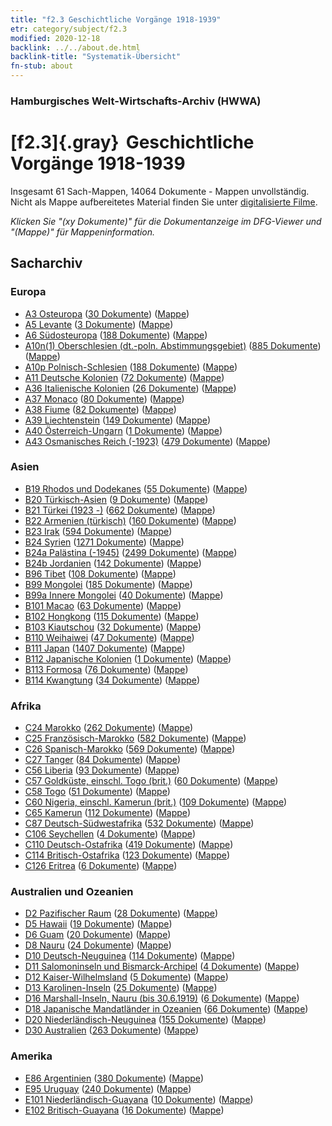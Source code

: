 ```yaml
---
title: "f2.3 Geschichtliche Vorgänge 1918-1939"
etr: category/subject/f2.3
modified: 2020-12-18
backlink: ../../about.de.html
backlink-title: "Systematik-Übersicht"
fn-stub: about
---
```


### Hamburgisches Welt-Wirtschafts-Archiv (HWWA)
# [f2.3]{.gray}&#8201; Geschichtliche Vorgänge 1918-1939&#160; 




Insgesamt 61 Sach-Mappen, 14064 Dokumente - Mappen unvollständig.
Nicht als Mappe aufbereitetes Material finden Sie unter [digitalisierte Filme](/film/h1_sh).

_Klicken Sie "(xy Dokumente)" für die Dokumentanzeige im DFG-Viewer und "(Mappe)" für Mappeninformation._

## Sacharchiv




### Europa

- [A3 Osteuropa](../../../geo/about.de.html#A3) (<a href="https://dfg-viewer.de/show/?tx_dlf[id]=https://pm20.zbw.eu/mets/sh/1408xx/140896/1813xx/181391/public.mets.de.xml" target="_blank">30 Dokumente</a>) ([Mappe](http://purl.org/pressemappe20/folder/sh/140896,181391))
- [A5 Levante](../../../geo/about.de.html#A5) (<a href="https://dfg-viewer.de/show/?tx_dlf[id]=https://pm20.zbw.eu/mets/sh/1408xx/140898/1813xx/181391/public.mets.de.xml" target="_blank">3 Dokumente</a>) ([Mappe](http://purl.org/pressemappe20/folder/sh/140898,181391))
- [A6 Südosteuropa](../../../geo/about.de.html#A6) (<a href="https://dfg-viewer.de/show/?tx_dlf[id]=https://pm20.zbw.eu/mets/sh/1409xx/140900/1813xx/181391/public.mets.de.xml" target="_blank">188 Dokumente</a>) ([Mappe](http://purl.org/pressemappe20/folder/sh/140900,181391))
- [A10n(1) Oberschlesien (dt.-poln. Abstimmungsgebiet)](../../../geo/about.de.html#A10n(1)) (<a href="https://dfg-viewer.de/show/?tx_dlf[id]=https://pm20.zbw.eu/mets/sh/1409xx/140948/1813xx/181391/public.mets.de.xml" target="_blank">885 Dokumente</a>) ([Mappe](http://purl.org/pressemappe20/folder/sh/140948,181391))
- [A10p Polnisch-Schlesien](../../../geo/about.de.html#A10p) (<a href="https://dfg-viewer.de/show/?tx_dlf[id]=https://pm20.zbw.eu/mets/sh/1409xx/140951/1813xx/181391/public.mets.de.xml" target="_blank">188 Dokumente</a>) ([Mappe](http://purl.org/pressemappe20/folder/sh/140951,181391))
- [A11 Deutsche Kolonien](../../../geo/about.de.html#A11) (<a href="https://dfg-viewer.de/show/?tx_dlf[id]=https://pm20.zbw.eu/mets/sh/1409xx/140960/1813xx/181391/public.mets.de.xml" target="_blank">72 Dokumente</a>) ([Mappe](http://purl.org/pressemappe20/folder/sh/140960,181391))
- [A36 Italienische Kolonien](../../../geo/about.de.html#A36) (<a href="https://dfg-viewer.de/show/?tx_dlf[id]=https://pm20.zbw.eu/mets/sh/1410xx/141012/1813xx/181391/public.mets.de.xml" target="_blank">26 Dokumente</a>) ([Mappe](http://purl.org/pressemappe20/folder/sh/141012,181391))
- [A37 Monaco](../../../geo/about.de.html#A37) (<a href="https://dfg-viewer.de/show/?tx_dlf[id]=https://pm20.zbw.eu/mets/sh/1410xx/141013/1813xx/181391/public.mets.de.xml" target="_blank">80 Dokumente</a>) ([Mappe](http://purl.org/pressemappe20/folder/sh/141013,181391))
- [A38 Fiume](../../../geo/about.de.html#A38) (<a href="https://dfg-viewer.de/show/?tx_dlf[id]=https://pm20.zbw.eu/mets/sh/1410xx/141014/1813xx/181391/public.mets.de.xml" target="_blank">82 Dokumente</a>) ([Mappe](http://purl.org/pressemappe20/folder/sh/141014,181391))
- [A39 Liechtenstein](../../../geo/about.de.html#A39) (<a href="https://dfg-viewer.de/show/?tx_dlf[id]=https://pm20.zbw.eu/mets/sh/1410xx/141016/1813xx/181391/public.mets.de.xml" target="_blank">149 Dokumente</a>) ([Mappe](http://purl.org/pressemappe20/folder/sh/141016,181391))
- [A40 Österreich-Ungarn](../../../geo/about.de.html#A40) (<a href="https://dfg-viewer.de/show/?tx_dlf[id]=https://pm20.zbw.eu/mets/sh/1261xx/126127/1813xx/181391/public.mets.de.xml" target="_blank">1 Dokumente</a>) ([Mappe](http://purl.org/pressemappe20/folder/sh/126127,181391))
- [A43 Osmanisches Reich (-1923)](../../../geo/about.de.html#A43) (<a href="https://dfg-viewer.de/show/?tx_dlf[id]=https://pm20.zbw.eu/mets/sh/1410xx/141034/1813xx/181391/public.mets.de.xml" target="_blank">479 Dokumente</a>) ([Mappe](http://purl.org/pressemappe20/folder/sh/141034,181391))

### Asien

- [B19 Rhodos und Dodekanes](../../../geo/about.de.html#B19) (<a href="https://dfg-viewer.de/show/?tx_dlf[id]=https://pm20.zbw.eu/mets/sh/1411xx/141106/1813xx/181391/public.mets.de.xml" target="_blank">55 Dokumente</a>) ([Mappe](http://purl.org/pressemappe20/folder/sh/141106,181391))
- [B20 Türkisch-Asien](../../../geo/about.de.html#B20) (<a href="https://dfg-viewer.de/show/?tx_dlf[id]=https://pm20.zbw.eu/mets/sh/1411xx/141108/1813xx/181391/public.mets.de.xml" target="_blank">9 Dokumente</a>) ([Mappe](http://purl.org/pressemappe20/folder/sh/141108,181391))
- [B21 Türkei (1923 -)](../../../geo/about.de.html#B21) (<a href="https://dfg-viewer.de/show/?tx_dlf[id]=https://pm20.zbw.eu/mets/sh/1411xx/141111/1813xx/181391/public.mets.de.xml" target="_blank">662 Dokumente</a>) ([Mappe](http://purl.org/pressemappe20/folder/sh/141111,181391))
- [B22 Armenien (türkisch)](../../../geo/about.de.html#B22) (<a href="https://dfg-viewer.de/show/?tx_dlf[id]=https://pm20.zbw.eu/mets/sh/1411xx/141112/1813xx/181391/public.mets.de.xml" target="_blank">160 Dokumente</a>) ([Mappe](http://purl.org/pressemappe20/folder/sh/141112,181391))
- [B23 Irak](../../../geo/about.de.html#B23) (<a href="https://dfg-viewer.de/show/?tx_dlf[id]=https://pm20.zbw.eu/mets/sh/1411xx/141113/1813xx/181391/public.mets.de.xml" target="_blank">594 Dokumente</a>) ([Mappe](http://purl.org/pressemappe20/folder/sh/141113,181391))
- [B24 Syrien](../../../geo/about.de.html#B24) (<a href="https://dfg-viewer.de/show/?tx_dlf[id]=https://pm20.zbw.eu/mets/sh/1411xx/141114/1813xx/181391/public.mets.de.xml" target="_blank">1271 Dokumente</a>) ([Mappe](http://purl.org/pressemappe20/folder/sh/141114,181391))
- [B24a Palästina (-1945)](../../../geo/about.de.html#B24a) (<a href="https://dfg-viewer.de/show/?tx_dlf[id]=https://pm20.zbw.eu/mets/sh/1411xx/141115/1813xx/181391/public.mets.de.xml" target="_blank">2499 Dokumente</a>) ([Mappe](http://purl.org/pressemappe20/folder/sh/141115,181391))
- [B24b Jordanien](../../../geo/about.de.html#B24b) (<a href="https://dfg-viewer.de/show/?tx_dlf[id]=https://pm20.zbw.eu/mets/sh/1411xx/141116/1813xx/181391/public.mets.de.xml" target="_blank">142 Dokumente</a>) ([Mappe](http://purl.org/pressemappe20/folder/sh/141116,181391))
- [B96 Tibet](../../../geo/about.de.html#B96) (<a href="https://dfg-viewer.de/show/?tx_dlf[id]=https://pm20.zbw.eu/mets/sh/1412xx/141259/1813xx/181391/public.mets.de.xml" target="_blank">108 Dokumente</a>) ([Mappe](http://purl.org/pressemappe20/folder/sh/141259,181391))
- [B99 Mongolei](../../../geo/about.de.html#B99) (<a href="https://dfg-viewer.de/show/?tx_dlf[id]=https://pm20.zbw.eu/mets/sh/1412xx/141261/1813xx/181391/public.mets.de.xml" target="_blank">185 Dokumente</a>) ([Mappe](http://purl.org/pressemappe20/folder/sh/141261,181391))
- [B99a Innere Mongolei](../../../geo/about.de.html#B99a) (<a href="https://dfg-viewer.de/show/?tx_dlf[id]=https://pm20.zbw.eu/mets/sh/1412xx/141264/1813xx/181391/public.mets.de.xml" target="_blank">40 Dokumente</a>) ([Mappe](http://purl.org/pressemappe20/folder/sh/141264,181391))
- [B101 Macao](../../../geo/about.de.html#B101) (<a href="https://dfg-viewer.de/show/?tx_dlf[id]=https://pm20.zbw.eu/mets/sh/1412xx/141267/1813xx/181391/public.mets.de.xml" target="_blank">63 Dokumente</a>) ([Mappe](http://purl.org/pressemappe20/folder/sh/141267,181391))
- [B102 Hongkong](../../../geo/about.de.html#B102) (<a href="https://dfg-viewer.de/show/?tx_dlf[id]=https://pm20.zbw.eu/mets/sh/1412xx/141268/1813xx/181391/public.mets.de.xml" target="_blank">115 Dokumente</a>) ([Mappe](http://purl.org/pressemappe20/folder/sh/141268,181391))
- [B103 Kiautschou](../../../geo/about.de.html#B103) (<a href="https://dfg-viewer.de/show/?tx_dlf[id]=https://pm20.zbw.eu/mets/sh/1261xx/126163/1813xx/181391/public.mets.de.xml" target="_blank">32 Dokumente</a>) ([Mappe](http://purl.org/pressemappe20/folder/sh/126163,181391))
- [B110 Weihaiwei](../../../geo/about.de.html#B110) (<a href="https://dfg-viewer.de/show/?tx_dlf[id]=https://pm20.zbw.eu/mets/sh/1412xx/141271/1813xx/181391/public.mets.de.xml" target="_blank">47 Dokumente</a>) ([Mappe](http://purl.org/pressemappe20/folder/sh/141271,181391))
- [B111 Japan](../../../geo/about.de.html#B111) (<a href="https://dfg-viewer.de/show/?tx_dlf[id]=https://pm20.zbw.eu/mets/sh/1412xx/141272/1813xx/181391/public.mets.de.xml" target="_blank">1407 Dokumente</a>) ([Mappe](http://purl.org/pressemappe20/folder/sh/141272,181391))
- [B112 Japanische Kolonien](../../../geo/about.de.html#B112) (<a href="https://dfg-viewer.de/show/?tx_dlf[id]=https://pm20.zbw.eu/mets/sh/1412xx/141273/1813xx/181391/public.mets.de.xml" target="_blank">1 Dokumente</a>) ([Mappe](http://purl.org/pressemappe20/folder/sh/141273,181391))
- [B113 Formosa](../../../geo/about.de.html#B113) (<a href="https://dfg-viewer.de/show/?tx_dlf[id]=https://pm20.zbw.eu/mets/sh/1412xx/141274/1813xx/181391/public.mets.de.xml" target="_blank">76 Dokumente</a>) ([Mappe](http://purl.org/pressemappe20/folder/sh/141274,181391))
- [B114 Kwangtung](../../../geo/about.de.html#B114) (<a href="https://dfg-viewer.de/show/?tx_dlf[id]=https://pm20.zbw.eu/mets/sh/1412xx/141275/1813xx/181391/public.mets.de.xml" target="_blank">34 Dokumente</a>) ([Mappe](http://purl.org/pressemappe20/folder/sh/141275,181391))

### Afrika

- [C24 Marokko](../../../geo/about.de.html#C24) (<a href="https://dfg-viewer.de/show/?tx_dlf[id]=https://pm20.zbw.eu/mets/sh/1413xx/141356/1813xx/181391/public.mets.de.xml" target="_blank">262 Dokumente</a>) ([Mappe](http://purl.org/pressemappe20/folder/sh/141356,181391))
- [C25 Französisch-Marokko](../../../geo/about.de.html#C25) (<a href="https://dfg-viewer.de/show/?tx_dlf[id]=https://pm20.zbw.eu/mets/sh/1413xx/141358/1813xx/181391/public.mets.de.xml" target="_blank">582 Dokumente</a>) ([Mappe](http://purl.org/pressemappe20/folder/sh/141358,181391))
- [C26 Spanisch-Marokko](../../../geo/about.de.html#C26) (<a href="https://dfg-viewer.de/show/?tx_dlf[id]=https://pm20.zbw.eu/mets/sh/1413xx/141359/1813xx/181391/public.mets.de.xml" target="_blank">569 Dokumente</a>) ([Mappe](http://purl.org/pressemappe20/folder/sh/141359,181391))
- [C27 Tanger](../../../geo/about.de.html#C27) (<a href="https://dfg-viewer.de/show/?tx_dlf[id]=https://pm20.zbw.eu/mets/sh/1413xx/141360/1813xx/181391/public.mets.de.xml" target="_blank">84 Dokumente</a>) ([Mappe](http://purl.org/pressemappe20/folder/sh/141360,181391))
- [C56 Liberia](../../../geo/about.de.html#C56) (<a href="https://dfg-viewer.de/show/?tx_dlf[id]=https://pm20.zbw.eu/mets/sh/1414xx/141405/1813xx/181391/public.mets.de.xml" target="_blank">93 Dokumente</a>) ([Mappe](http://purl.org/pressemappe20/folder/sh/141405,181391))
- [C57 Goldküste, einschl. Togo (brit.)](../../../geo/about.de.html#C57) (<a href="https://dfg-viewer.de/show/?tx_dlf[id]=https://pm20.zbw.eu/mets/sh/1414xx/141406/1813xx/181391/public.mets.de.xml" target="_blank">60 Dokumente</a>) ([Mappe](http://purl.org/pressemappe20/folder/sh/141406,181391))
- [C58 Togo](../../../geo/about.de.html#C58) (<a href="https://dfg-viewer.de/show/?tx_dlf[id]=https://pm20.zbw.eu/mets/sh/1414xx/141408/1813xx/181391/public.mets.de.xml" target="_blank">51 Dokumente</a>) ([Mappe](http://purl.org/pressemappe20/folder/sh/141408,181391))
- [C60 Nigeria, einschl. Kamerun (brit.)](../../../geo/about.de.html#C60) (<a href="https://dfg-viewer.de/show/?tx_dlf[id]=https://pm20.zbw.eu/mets/sh/1414xx/141409/1813xx/181391/public.mets.de.xml" target="_blank">109 Dokumente</a>) ([Mappe](http://purl.org/pressemappe20/folder/sh/141409,181391))
- [C65 Kamerun](../../../geo/about.de.html#C65) (<a href="https://dfg-viewer.de/show/?tx_dlf[id]=https://pm20.zbw.eu/mets/sh/1414xx/141410/1813xx/181391/public.mets.de.xml" target="_blank">112 Dokumente</a>) ([Mappe](http://purl.org/pressemappe20/folder/sh/141410,181391))
- [C87 Deutsch-Südwestafrika](../../../geo/about.de.html#C87) (<a href="https://dfg-viewer.de/show/?tx_dlf[id]=https://pm20.zbw.eu/mets/sh/1414xx/141450/1813xx/181391/public.mets.de.xml" target="_blank">532 Dokumente</a>) ([Mappe](http://purl.org/pressemappe20/folder/sh/141450,181391))
- [C106 Seychellen](../../../geo/about.de.html#C106) (<a href="https://dfg-viewer.de/show/?tx_dlf[id]=https://pm20.zbw.eu/mets/sh/1414xx/141470/1813xx/181391/public.mets.de.xml" target="_blank">4 Dokumente</a>) ([Mappe](http://purl.org/pressemappe20/folder/sh/141470,181391))
- [C110 Deutsch-Ostafrika](../../../geo/about.de.html#C110) (<a href="https://dfg-viewer.de/show/?tx_dlf[id]=https://pm20.zbw.eu/mets/sh/1414xx/141471/1813xx/181391/public.mets.de.xml" target="_blank">419 Dokumente</a>) ([Mappe](http://purl.org/pressemappe20/folder/sh/141471,181391))
- [C114 Britisch-Ostafrika](../../../geo/about.de.html#C114) (<a href="https://dfg-viewer.de/show/?tx_dlf[id]=https://pm20.zbw.eu/mets/sh/1414xx/141473/1813xx/181391/public.mets.de.xml" target="_blank">123 Dokumente</a>) ([Mappe](http://purl.org/pressemappe20/folder/sh/141473,181391))
- [C126 Eritrea](../../../geo/about.de.html#C126) (<a href="https://dfg-viewer.de/show/?tx_dlf[id]=https://pm20.zbw.eu/mets/sh/1414xx/141483/1813xx/181391/public.mets.de.xml" target="_blank">6 Dokumente</a>) ([Mappe](http://purl.org/pressemappe20/folder/sh/141483,181391))

### Australien und Ozeanien

- [D2 Pazifischer Raum](../../../geo/about.de.html#D2) (<a href="https://dfg-viewer.de/show/?tx_dlf[id]=https://pm20.zbw.eu/mets/sh/1415xx/141593/1813xx/181391/public.mets.de.xml" target="_blank">28 Dokumente</a>) ([Mappe](http://purl.org/pressemappe20/folder/sh/141593,181391))
- [D5 Hawaii](../../../geo/about.de.html#D5) (<a href="https://dfg-viewer.de/show/?tx_dlf[id]=https://pm20.zbw.eu/mets/sh/1415xx/141595/1813xx/181391/public.mets.de.xml" target="_blank">19 Dokumente</a>) ([Mappe](http://purl.org/pressemappe20/folder/sh/141595,181391))
- [D6 Guam](../../../geo/about.de.html#D6) (<a href="https://dfg-viewer.de/show/?tx_dlf[id]=https://pm20.zbw.eu/mets/sh/1415xx/141598/1813xx/181391/public.mets.de.xml" target="_blank">20 Dokumente</a>) ([Mappe](http://purl.org/pressemappe20/folder/sh/141598,181391))
- [D8 Nauru](../../../geo/about.de.html#D8) (<a href="https://dfg-viewer.de/show/?tx_dlf[id]=https://pm20.zbw.eu/mets/sh/1415xx/141599/1813xx/181391/public.mets.de.xml" target="_blank">24 Dokumente</a>) ([Mappe](http://purl.org/pressemappe20/folder/sh/141599,181391))
- [D10 Deutsch-Neuguinea](../../../geo/about.de.html#D10) (<a href="https://dfg-viewer.de/show/?tx_dlf[id]=https://pm20.zbw.eu/mets/sh/1416xx/141601/1813xx/181391/public.mets.de.xml" target="_blank">114 Dokumente</a>) ([Mappe](http://purl.org/pressemappe20/folder/sh/141601,181391))
- [D11 Salomoninseln und Bismarck-Archipel](../../../geo/about.de.html#D11) (<a href="https://dfg-viewer.de/show/?tx_dlf[id]=https://pm20.zbw.eu/mets/sh/1416xx/141610/1813xx/181391/public.mets.de.xml" target="_blank">4 Dokumente</a>) ([Mappe](http://purl.org/pressemappe20/folder/sh/141610,181391))
- [D12 Kaiser-Wilhelmsland](../../../geo/about.de.html#D12) (<a href="https://dfg-viewer.de/show/?tx_dlf[id]=https://pm20.zbw.eu/mets/sh/1416xx/141612/1813xx/181391/public.mets.de.xml" target="_blank">5 Dokumente</a>) ([Mappe](http://purl.org/pressemappe20/folder/sh/141612,181391))
- [D13 Karolinen-Inseln](../../../geo/about.de.html#D13) (<a href="https://dfg-viewer.de/show/?tx_dlf[id]=https://pm20.zbw.eu/mets/sh/1416xx/141613/1813xx/181391/public.mets.de.xml" target="_blank">25 Dokumente</a>) ([Mappe](http://purl.org/pressemappe20/folder/sh/141613,181391))
- [D16 Marshall-Inseln, Nauru (bis 30.6.1919)](../../../geo/about.de.html#D16) (<a href="https://dfg-viewer.de/show/?tx_dlf[id]=https://pm20.zbw.eu/mets/sh/1416xx/141616/1813xx/181391/public.mets.de.xml" target="_blank">6 Dokumente</a>) ([Mappe](http://purl.org/pressemappe20/folder/sh/141616,181391))
- [D18 Japanische Mandatländer in Ozeanien](../../../geo/about.de.html#D18) (<a href="https://dfg-viewer.de/show/?tx_dlf[id]=https://pm20.zbw.eu/mets/sh/1416xx/141618/1813xx/181391/public.mets.de.xml" target="_blank">66 Dokumente</a>) ([Mappe](http://purl.org/pressemappe20/folder/sh/141618,181391))
- [D20 Niederländisch-Neuguinea](../../../geo/about.de.html#D20) (<a href="https://dfg-viewer.de/show/?tx_dlf[id]=https://pm20.zbw.eu/mets/sh/1416xx/141619/1813xx/181391/public.mets.de.xml" target="_blank">155 Dokumente</a>) ([Mappe](http://purl.org/pressemappe20/folder/sh/141619,181391))
- [D30 Australien](../../../geo/about.de.html#D30) (<a href="https://dfg-viewer.de/show/?tx_dlf[id]=https://pm20.zbw.eu/mets/sh/1416xx/141621/1813xx/181391/public.mets.de.xml" target="_blank">263 Dokumente</a>) ([Mappe](http://purl.org/pressemappe20/folder/sh/141621,181391))

### Amerika

- [E86 Argentinien](../../../geo/about.de.html#E86) (<a href="https://dfg-viewer.de/show/?tx_dlf[id]=https://pm20.zbw.eu/mets/sh/1416xx/141692/1813xx/181391/public.mets.de.xml" target="_blank">380 Dokumente</a>) ([Mappe](http://purl.org/pressemappe20/folder/sh/141692,181391))
- [E95 Uruguay](../../../geo/about.de.html#E95) (<a href="https://dfg-viewer.de/show/?tx_dlf[id]=https://pm20.zbw.eu/mets/sh/1416xx/141695/1813xx/181391/public.mets.de.xml" target="_blank">240 Dokumente</a>) ([Mappe](http://purl.org/pressemappe20/folder/sh/141695,181391))
- [E101 Niederländisch-Guayana](../../../geo/about.de.html#E101) (<a href="https://dfg-viewer.de/show/?tx_dlf[id]=https://pm20.zbw.eu/mets/sh/1416xx/141699/1813xx/181391/public.mets.de.xml" target="_blank">10 Dokumente</a>) ([Mappe](http://purl.org/pressemappe20/folder/sh/141699,181391))
- [E102 Britisch-Guayana](../../../geo/about.de.html#E102) (<a href="https://dfg-viewer.de/show/?tx_dlf[id]=https://pm20.zbw.eu/mets/sh/1417xx/141700/1813xx/181391/public.mets.de.xml" target="_blank">16 Dokumente</a>) ([Mappe](http://purl.org/pressemappe20/folder/sh/141700,181391))


